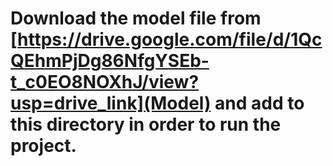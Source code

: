 # Download the model file from [https://drive.google.com/file/d/1QcQEhmPjDg86NfgYSEb-t_c0EO8NOXhJ/view?usp=drive_link](Model) and add to this directory in order to run the project.